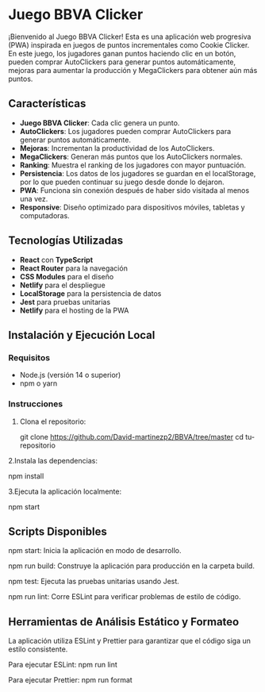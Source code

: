 # Juego BBVA Clicker

¡Bienvenido al Juego BBVA Clicker! Esta es una aplicación web progresiva (PWA) inspirada en juegos de puntos incrementales como Cookie Clicker. En este juego, los jugadores ganan puntos haciendo clic en un botón, pueden comprar AutoClickers para generar puntos automáticamente, mejoras para aumentar la producción y MegaClickers para obtener aún más puntos.

## Características

- **Juego BBVA Clicker**: Cada clic genera un punto.
- **AutoClickers**: Los jugadores pueden comprar AutoClickers para generar puntos automáticamente.
- **Mejoras**: Incrementan la productividad de los AutoClickers.
- **MegaClickers**: Generan más puntos que los AutoClickers normales.
- **Ranking**: Muestra el ranking de los jugadores con mayor puntuación.
- **Persistencia**: Los datos de los jugadores se guardan en el localStorage, por lo que pueden continuar su juego desde donde lo dejaron.
- **PWA**: Funciona sin conexión después de haber sido visitada al menos una vez.
- **Responsive**: Diseño optimizado para dispositivos móviles, tabletas y computadoras.

## Tecnologías Utilizadas

- **React** con **TypeScript**
- **React Router** para la navegación
- **CSS Modules** para el diseño
- **Netlify** para el despliegue
- **LocalStorage** para la persistencia de datos
- **Jest** para pruebas unitarias
- **Netlify** para el hosting de la PWA

## Instalación y Ejecución Local

### Requisitos

- Node.js (versión 14 o superior)
- npm o yarn

### Instrucciones

1. Clona el repositorio:

   git clone https://github.com/David-martinezp2/BBVA/tree/master
   cd tu-repositorio

2.Instala las dependencias:

  npm install

3.Ejecuta la aplicación localmente:

  npm start


## Scripts Disponibles

npm start: Inicia la aplicación en modo de desarrollo.

npm run build: Construye la aplicación para producción en la carpeta build.

npm test: Ejecuta las pruebas unitarias usando Jest.

npm run lint: Corre ESLint para verificar problemas de estilo de código.


## Herramientas de Análisis Estático y Formateo

La aplicación utiliza ESLint y Prettier para garantizar que el código siga un estilo consistente.

Para ejecutar ESLint:
npm run lint

Para ejecutar Prettier:
npm run format



